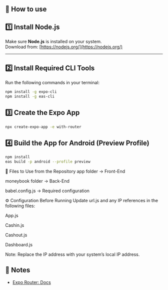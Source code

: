 
## 🚀 How to use

## 1️⃣ Install Node.js
Make sure **Node.js** is installed on your system.  
Download from: [https://nodejs.org/](https://nodejs.org/)

---
## 2️⃣ Install Required CLI Tools
Run the following commands in your terminal:
```sh
npm install -g expo-cli
npm install -g eas-cli
```
## 3️⃣ Create the Expo App
```sh
npx create-expo-app -e with-router
```
## 4️⃣ Build the App for Android (Preview Profile)
```sh
npm install
eas build -p android --profile preview
```
📂 Files to Use from the Repository
app folder → Front-End

moneybook folder → Back-End

babel.config.js → Required configuration



⚙️ Configuration Before Running
Update url.js and any IP references in the following files:

App.js

Cashin.js

Cashout.js

Dashboard.js

Note: Replace the IP address with your system’s local IP address.


## 📝 Notes

- [Expo Router: Docs](https://docs.expo.dev/router/introduction/)

